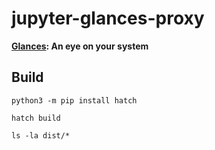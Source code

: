 # jupyter-glances-proxy

**[Glances](https://glances.readthedocs.io/): An eye on your system** 

## Build

```
python3 -m pip install hatch

hatch build

ls -la dist/*
```
